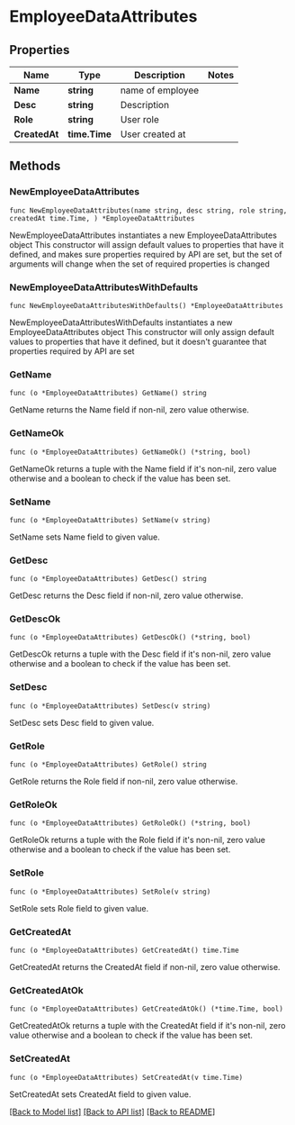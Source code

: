 # EmployeeDataAttributes

## Properties

Name | Type | Description | Notes
------------ | ------------- | ------------- | -------------
**Name** | **string** | name of employee | 
**Desc** | **string** | Description | 
**Role** | **string** | User role | 
**CreatedAt** | **time.Time** | User created at | 

## Methods

### NewEmployeeDataAttributes

`func NewEmployeeDataAttributes(name string, desc string, role string, createdAt time.Time, ) *EmployeeDataAttributes`

NewEmployeeDataAttributes instantiates a new EmployeeDataAttributes object
This constructor will assign default values to properties that have it defined,
and makes sure properties required by API are set, but the set of arguments
will change when the set of required properties is changed

### NewEmployeeDataAttributesWithDefaults

`func NewEmployeeDataAttributesWithDefaults() *EmployeeDataAttributes`

NewEmployeeDataAttributesWithDefaults instantiates a new EmployeeDataAttributes object
This constructor will only assign default values to properties that have it defined,
but it doesn't guarantee that properties required by API are set

### GetName

`func (o *EmployeeDataAttributes) GetName() string`

GetName returns the Name field if non-nil, zero value otherwise.

### GetNameOk

`func (o *EmployeeDataAttributes) GetNameOk() (*string, bool)`

GetNameOk returns a tuple with the Name field if it's non-nil, zero value otherwise
and a boolean to check if the value has been set.

### SetName

`func (o *EmployeeDataAttributes) SetName(v string)`

SetName sets Name field to given value.


### GetDesc

`func (o *EmployeeDataAttributes) GetDesc() string`

GetDesc returns the Desc field if non-nil, zero value otherwise.

### GetDescOk

`func (o *EmployeeDataAttributes) GetDescOk() (*string, bool)`

GetDescOk returns a tuple with the Desc field if it's non-nil, zero value otherwise
and a boolean to check if the value has been set.

### SetDesc

`func (o *EmployeeDataAttributes) SetDesc(v string)`

SetDesc sets Desc field to given value.


### GetRole

`func (o *EmployeeDataAttributes) GetRole() string`

GetRole returns the Role field if non-nil, zero value otherwise.

### GetRoleOk

`func (o *EmployeeDataAttributes) GetRoleOk() (*string, bool)`

GetRoleOk returns a tuple with the Role field if it's non-nil, zero value otherwise
and a boolean to check if the value has been set.

### SetRole

`func (o *EmployeeDataAttributes) SetRole(v string)`

SetRole sets Role field to given value.


### GetCreatedAt

`func (o *EmployeeDataAttributes) GetCreatedAt() time.Time`

GetCreatedAt returns the CreatedAt field if non-nil, zero value otherwise.

### GetCreatedAtOk

`func (o *EmployeeDataAttributes) GetCreatedAtOk() (*time.Time, bool)`

GetCreatedAtOk returns a tuple with the CreatedAt field if it's non-nil, zero value otherwise
and a boolean to check if the value has been set.

### SetCreatedAt

`func (o *EmployeeDataAttributes) SetCreatedAt(v time.Time)`

SetCreatedAt sets CreatedAt field to given value.



[[Back to Model list]](../README.md#documentation-for-models) [[Back to API list]](../README.md#documentation-for-api-endpoints) [[Back to README]](../README.md)


